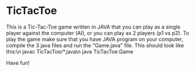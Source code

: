 # TicTacToe
This is a Tic-Tac-Toe game written in JAVA that you can play as a single player against the computer (AI),
or you can play as 2 players (p1 vs p2).
To play the game make sure that you have JAVA program on your computer, compile the 3 java files and run the "Game.java" file.
This should look like this:\n
  javac TicTacToe/*.java\n
  java TicTacToe.Game

Have fun!
